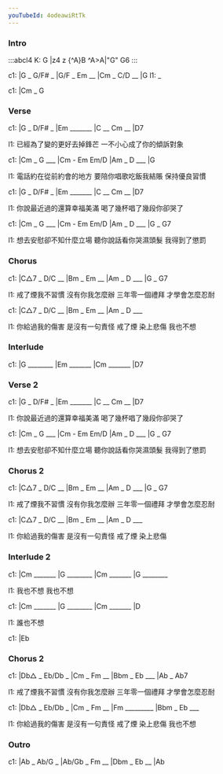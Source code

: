```yaml
---
youTubeId: 4odeawiRtTk
---
```


### Intro

:::abcl4
K: G
|z4 z {^A}B ^A>A|"G" G6
:::

c1: |G _ G/F# _ |G/F _ Em __ |Cm _ C/D __ |G
l1:  _

c1: |Cm _ G

### Verse

c1: |G _ D/F# _ |Em _______ |C __ Cm __ |D7

l1: 已經為了變的更好去掉鋒芒 一不小心成了你的傾訴對象

c1: |Cm _ G ___ |Cm - Em Em/D |Am _ D ___ |G

l1: 電話約在從前約會的地方 要陪你唱歌吃飯我結賬 保持優良習慣

c1: |G _ D/F# _ |Em _______ |C __ Cm __ |D7

l1: 你說最近過的還算幸福美滿 喝了幾杯唱了幾段你卻哭了

c1: |Cm _ G ___ |Cm - Em Em/D |Am _ D ___ |G _ G7

l1: 想去安慰卻不知什麼立場 聽你說話看你哭濕頭髮 我得到了懲罰

### Chorus

c1: |C△7 _ D/C __ |Bm _ Em __ |Am _ D ___ |G _ G7

l1: 戒了煙我不習慣 沒有你我怎麼辦 三年零一個禮拜 才學會怎麼忍耐

c1: |C△7 _ D/C __ |Bm _ Em __ |Am _ D ___

l1: 你給過我的傷害 是沒有一句責怪 戒了煙 染上悲傷 我也不想

### Interlude

c1: |G ________ |Em _______ |Cm _______ |D7

### Verse 2

c1: |G _ D/F# _ |Em _______ |C __ Cm __ |D7

l1: 你說最近過的還算幸福美滿 喝了幾杯唱了幾段你卻哭了

c1: |Cm _ G ___ |Cm - Em Em/D |Am _ D ___ |G _ G7

l1: 想去安慰卻不知什麼立場 聽你說話看你哭濕頭髮 我得到了懲罰

### Chorus 2

c1: |C△7 _ D/C __ |Bm _ Em __ |Am _ D ___ |G _ G7

l1: 戒了煙我不習慣 沒有你我怎麼辦 三年零一個禮拜 才學會怎麼忍耐

c1: |C△7 _ D/C __ |Bm _ Em __ |Am _ D ___

l1: 你給過我的傷害 是沒有一句責怪 戒了煙 染上悲傷 

### Interlude 2

c1: |Cm _______ |G ________ |Cm _______ |G ________ 

l1:  我也不想 我也不想

c1: |Cm _______ |G ________ |Cm _______ |D

l1:  誰也不想

c1: |Eb

### Chorus 2

c1: |Db△ _ Eb/Db _ |Cm _ Fm __ |Bbm _ Eb ___ |Ab _ Ab7

l1: 戒了煙我不習慣 沒有你我怎麼辦 三年零一個禮拜 才學會怎麼忍耐

c1: |Db△ _ Eb/Db _ |Cm _ Fm __ |Fm _________ |Bbm _ Eb ___ 

l1: 你給過我的傷害 是沒有一句責怪 戒了煙 染上悲傷 我也不想

### Outro

c1: |Ab _ Ab/G _ |Ab/Gb _ Fm __ |Dbm _ Eb __ |Ab
